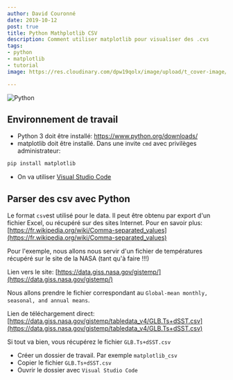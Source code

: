 ```yaml
---
author: David Couronné
date: 2019-10-12
post: true
title: Python Mathplotlib CSV
description: Comment utiliser matplotlib pour visualiser des .cvs
tags:
- python
- matplotlib
- tutorial
image: https://res.cloudinary.com/dpw19qolx/image/upload/t_cover-image/v1570878570/tamara-gore-cmsv5KUP2Ew-unsplash.jpg

---
```


![Python](https://res.cloudinary.com/dpw19qolx/image/upload/t_cover-image/v1570878570/tamara-gore-cmsv5KUP2Ew-unsplash.jpg)

## Environnement de travail

- Python 3 doit être installé: https://www.python.org/downloads/
- matplotlib doit être installé. Dans une invite `cmd` avec privilèges administrateur:
```bash
pip install matplotlib
```
- On va utiliser [Visual Studio Code](https://code.visualstudio.com/)

## Parser des csv avec Python

Le format `csv`est utilisé pour le data. Il peut être obtenu par export d'un fichier Excel, ou récupéré sur des sites Internet. Pour en savoir plus: [https://fr.wikipedia.org/wiki/Comma-separated_values](https://fr.wikipedia.org/wiki/Comma-separated_values)

Pour l'exemple, nous allons nous servir d'un fichier de températures récupéré sur le site de la NASA (tant qu'à faire !!!)

Lien vers le site: [https://data.giss.nasa.gov/gistemp/](https://data.giss.nasa.gov/gistemp/)

Nous allons prendre le fichier correspondant au `Global-mean monthly, seasonal, and annual means`.

Lien de téléchargement direct: [https://data.giss.nasa.gov/gistemp/tabledata_v4/GLB.Ts+dSST.csv](https://data.giss.nasa.gov/gistemp/tabledata_v4/GLB.Ts+dSST.csv)

Si tout va bien, vous récupérez le fichier `GLB.Ts+dSST.csv`

+ Créer un dossier de travail. Par exemple `matplotlib_csv`
+ Copier le fichier `GLB.Ts+dSST.csv`
+ Ouvrir le dossier avec `Visual Studio Code`